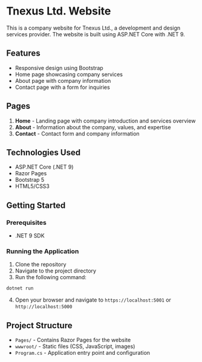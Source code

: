 # Tnexus Ltd. Website

This is a company website for Tnexus Ltd., a development and design services provider. The website is built using ASP.NET Core with .NET 9.

## Features

- Responsive design using Bootstrap
- Home page showcasing company services
- About page with company information
- Contact page with a form for inquiries

## Pages

1. **Home** - Landing page with company introduction and services overview
2. **About** - Information about the company, values, and expertise
3. **Contact** - Contact form and company information

## Technologies Used

- ASP.NET Core (.NET 9)
- Razor Pages
- Bootstrap 5
- HTML5/CSS3

## Getting Started

### Prerequisites

- .NET 9 SDK

### Running the Application

1. Clone the repository
2. Navigate to the project directory
3. Run the following command:

```bash
dotnet run
```

4. Open your browser and navigate to `https://localhost:5001` or `http://localhost:5000`

## Project Structure

- `Pages/` - Contains Razor Pages for the website
- `wwwroot/` - Static files (CSS, JavaScript, images)
- `Program.cs` - Application entry point and configuration
